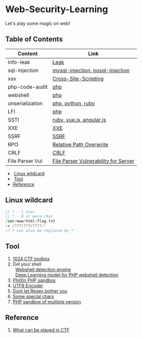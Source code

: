 # Web-Security-Learning    
Let's play some magic on web!

## Table of Contents  
Content | Link 
------------ | ------------- 
info-leak | [Leak](https://github.com/shinmao/Web-Security-Learning/tree/master/INFO-leak) 
sql-injection | [mysql-injection, nosql-injection](https://github.com/shinmao/Web-Security-Learning/tree/master/SQL-inj)   
xss | [Cross-Site-Scripting](https://github.com/shinmao/Web-Security-Learning/tree/master/XSS)   
php-code-audit | [php](https://github.com/shinmao/Web-Security-Learning/tree/master/PHP-Code-Audt)   
webshell | [php](https://github.com/shinmao/Web-Security-Learning/tree/master/Webshell)   
unserialization | [php, python, ruby](https://github.com/shinmao/Web-Security-Learning/tree/master/Unserialization)  
LFI | [php](https://github.com/shinmao/Web-Security-Learning/tree/master/LFI)  
SSTI | [ruby, vue.js, angular.js](https://github.com/shinmao/Web-Security-Learning/tree/master/SSTI)  
XXE | [XXE](https://github.com/shinmao/Web-Security-Learning/tree/master/XXE)  
SSRF | [SSRF](https://github.com/shinmao/Web-Security-Learning/tree/master/SSRF)  
RPO | [Relative Path Overwrite](https://github.com/shinmao/Web-Security-Learning/tree/master/RPO)  
CRLF | [CRLF](https://github.com/shinmao/Web-Security-Learning/tree/master/HRS)  
File Parser Vul | [File Parser Vulnerability for Server]()
  
*  [Linux wildcard](#linux-wildcard)    
*  [Tool](#tool)  
*  [Reference](#reference)  

## Linux wildcard
```php
// ? - 1 char
// * - 0 or more char
/var/www/html/flag.txt
-> /???/???/????/*
// ? can also be replaced by *
```

## Tool
1. [1024 CTF toolbox](https://1024tools.com/)  
2. Del your shell  
   [Webshell detection engine](https://scanner.baidu.com/#/pages/intro)  
   [Deep Learning model for PHP webshell detection](http://webshell.cdxy.me/)  
3. [Phit0n PHP sandbox](http://675ba661.2m1.pw/dbc05bfc-3302-4565-9ac9-3c94d905e53b.php)  
4. [UTF8 Encoder <Nice>](https://mothereff.in/utf-8)  
5. [Dont let Regex bother you](https://regex101.com/)   
6. [Some special chars](http://www.cnblogs.com/balaamwe/archive/2012/03/15/2397998.html)  
7. [PHP sandbox of multiple version](http://sandbox.onlinephpfunctions.com/)

## Reference
1. [What can be played in CTF](https://weibo.com/ttarticle/p/show?id=2309403980950244591011)
